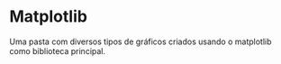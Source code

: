 # Matplotlib
 
Uma pasta com diversos tipos de gráficos criados usando o matplotlib como biblioteca principal.
